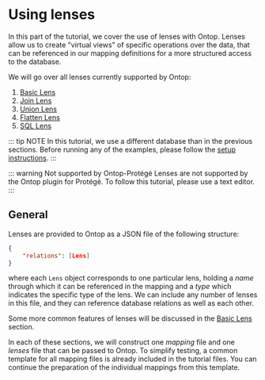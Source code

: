 # Using lenses

In this part of the tutorial, we cover the use of lenses with Ontop. Lenses allow us to create "virtual views" of specific operations over the data, that can be referenced
in our mapping definitions for a more structured access to the database.

We will go over all lenses currently supported by Ontop:

1. [Basic Lens](basic-lens.md)
2. [Join Lens](join-lens.md)
3. [Union Lens](union-lens.md)
4. [Flatten Lens](flatten-lens.md)
5. [SQL Lens](sql-lens.md)

::: tip NOTE
In this tutorial, we use a different database than in the previous sections. Before running any of the examples, please follow the [setup instructions](setup).
:::

::: warning Not supported by Ontop-Protégé
Lenses are not supported by the Ontop plugin for Protégé. To follow this tutorial, please use a text editor.
:::


## General

Lenses are provided to Ontop as a JSON file of the following structure:
```json
{
    "relations": [Lens]
}
```
where each `Lens` object corresponds to one particular lens, holding a *name* through which it can be referenced in the mapping and a *type* which indicates the specific type of the lens.
We can include any number of lenses in this file, and they can reference database relations as well as each other.

Some more common features of lenses will be discussed in the [Basic Lens](basic-lens.md) section.

In each of these sections, we will construct one *mapping* file and one *lenses* file that can be passed to Ontop. To simplify testing, a common template for all mapping files is already included in the tutorial files. You can continue the preparation of the individual mappings from this template.
